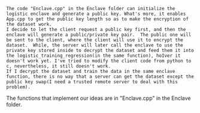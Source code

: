 	The code "Enclave.cpp" in the Enclave folder can initialize the logistic enclave and generate a public key. What's more, it enables App.cpp to get the public key length so as to make the encryption of the dataset work.
	I decide to let the client request a public key first, and then the enclave will generate a public/private key pair.  The public one will be sent to the client, where the client will use it to encrypt the dataset.  While, the server will later call the enclave to use the private key stored inside to decrypt the dataset and feed them it into the logistic_training_regression(in the same function), hoIver it doesn't work yet. I've tried to modify the client code from python to c, nevertheless, it still doesn't work.
	If I decrypt the dataset and train the data in the same enclave function, there is no way that a server can get the dataset except the public key swap(I need a trusted remote server to deal with this problem).

The functions that implement our ideas are in "Enclave.cpp" in the Enclave folder.